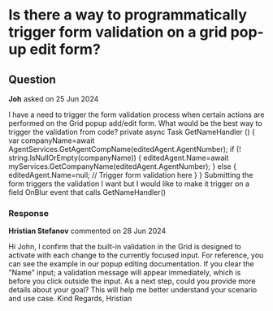 # Is there a way to programmatically trigger form validation on a grid pop-up edit form?

## Question

**Joh** asked on 25 Jun 2024

I have a need to trigger the form validation process when certain actions are performed on the Grid popup add/edit form. What would be the best way to trigger the validation from code? private async Task GetNameHandler () { var companyName=await AgentServices.GetAgentCompName(editedAgent.AgentNumber); if (! string.IsNullOrEmpty(companyName))
{
editedAgent.Name=await myServices.GetCompanyName(editedAgent.AgentNumber);
} else {
editedAgent.Name=null; // Trigger form validation here }
} Submitting the form triggers the validation I want but I would like to make it trigger on a field OnBlur event that calls GetNameHandler()

### Response

**Hristian Stefanov** commented on 28 Jun 2024

Hi John, I confirm that the built-in validation in the Grid is designed to activate with each change to the currently focused input. For reference, you can see the example in our popup editing documentation. If you clear the "Name" input; a validation message will appear immediately, which is before you click outside the input. As a next step, could you provide more details about your goal? This will help me better understand your scenario and use case. Kind Regards, Hristian
